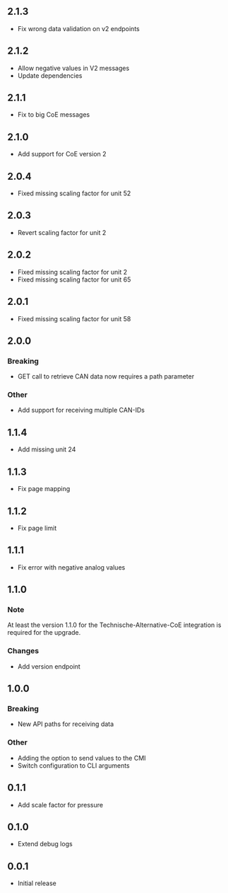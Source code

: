 <!-- https://developers.home-assistant.io/docs/add-ons/presentation#keeping-a-changelog -->

## 2.1.3

- Fix wrong data validation on v2 endpoints

## 2.1.2

- Allow negative values in V2 messages
- Update dependencies

## 2.1.1

- Fix to big CoE messages

## 2.1.0

- Add support for CoE version 2

## 2.0.4

- Fixed missing scaling factor for unit 52

## 2.0.3

- Revert scaling factor for unit 2

## 2.0.2

- Fixed missing scaling factor for unit 2
- Fixed missing scaling factor for unit 65

## 2.0.1

- Fixed missing scaling factor for unit 58

## 2.0.0

### Breaking
- GET call to retrieve CAN data now requires a path parameter

### Other
- Add support for receiving multiple CAN-IDs

## 1.1.4

- Add missing unit 24

## 1.1.3

- Fix page mapping

## 1.1.2

- Fix page limit

## 1.1.1

- Fix error with negative analog values

## 1.1.0

### Note
At least the version 1.1.0 for the Technische-Alternative-CoE integration is required for the upgrade.

### Changes

- Add version endpoint

## 1.0.0

### Breaking

- New API paths for receiving data

### Other

- Adding the option to send values to the CMI
- Switch configuration to CLI arguments

## 0.1.1

- Add scale factor for pressure

## 0.1.0

- Extend debug logs

## 0.0.1

- Initial release
